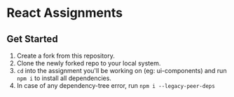 # React Assignments

## Get Started

1. Create a fork from this repository.
2. Clone the newly forked repo to your local system.
3. `cd` into the assignment you'll be working on (eg: ui-components) and run `npm i` to install all dependencies.
4. In case of any dependency-tree error, run `npm i --legacy-peer-deps`
